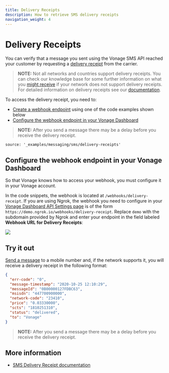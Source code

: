 ```yaml
---
title: Delivery Receipts
description: How to retrieve SMS delivery receipts
navigation_weight: 4
---
```


# Delivery Receipts

You can verify that a message you sent using the Vonage SMS API reached your customer by requesting a [delivery receipt](/messaging/sms/guides/delivery-receipts) from the carrier.

> **NOTE:** Not all networks and countries support delivery receipts. You can check our knowledge base for some further information on what you [might receive](https://help.nexmo.com/hc/en-us/articles/204014863) if your network does not support delivery receipts. For detailed information on delivery receipts see our [documentation](/messaging/sms/guides/delivery-receipts).

To access the delivery receipt, you need to:

* [Create a webhook endpoint](/messaging/sms/code-snippets/before-you-begin#webhooks) using one of the code examples shown below
* [Configure the webhook endpoint in your Vonage Dashboard](#configure-the-webhook-endpoint-in-your-vonage-dashboard)

> **NOTE:** After you send a message there may be a delay before you receive the delivery receipt.

```code_snippets
source: '_examples/messaging/sms/delivery-receipts'
```

## Configure the webhook endpoint in your Vonage Dashboard

So that Vonage knows how to access your webhook, you must configure it in your Vonage account.

In the code snippets, the webhook is located at `/webhooks/delivery-receipt`. If you are using Ngrok, the webhook you need to configure in your [Vonage Dashboard API Settings page](https://dashboard.nexmo.com/settings) is of the form `https://demo.ngrok.io/webhooks/delivery-receipt`. Replace `demo` with the subdomain provided by Ngrok and enter your endpoint in the field labeled **Webhook URL for Delivery Receipts**:

![](public/screenshots/smsDLRsettings.png)

## Try it out

[Send a message](send-an-sms) to a mobile number and, if the network supports it, you will receive a delivery receipt in the following format:

```json
{
  "err-code": "0",
  "message-timestamp": "2020-10-25 12:10:29",
  "messageId": "0B00000127FDBC63",
  "msisdn": "447700900000",
  "network-code": "23410",
  "price": "0.03330000",
  "scts": "1810251310",
  "status": "delivered",
  "to": "Vonage"
}
```

> **NOTE:** After you send a message there may be a delay before you receive the delivery receipt.

## More information

* [SMS Delivery Receipt documentation](/messaging/sms/guides/delivery-receipts)
